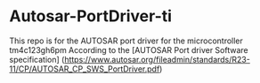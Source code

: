# Autosar-PortDriver-ti
This repo is for the AUTOSAR port driver for the microcontroller tm4c123gh6pm
According to the [AUTOSAR Port driver Software specification] (https://www.autosar.org/fileadmin/standards/R23-11/CP/AUTOSAR_CP_SWS_PortDriver.pdf)
